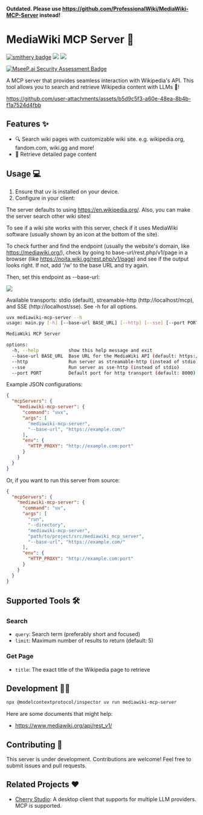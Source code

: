<b>Outdated. Please use https://github.com/ProfessionalWiki/MediaWiki-MCP-Server instead!</b>

# MediaWiki MCP Server 🚀

[![smithery badge](https://smithery.ai/badge/@shiquda/mediawiki-mcp-server)](https://smithery.ai/server/@shiquda/mediawiki-mcp-server) ![](https://img.shields.io/badge/Python-3.13-informational?logo=&style=flat&logoColor=00bfff&color=005566&labelColor=00bfe6) ![](https://img.shields.io/badge/build%20with-uv-informational?logo=&style=flat&logoColor=333333&color=622867&labelColor=de5fe9) 

[![MseeP.ai Security Assessment Badge](https://mseep.net/pr/shiquda-mediawiki-mcp-server-badge.png)](https://mseep.ai/app/shiquda-mediawiki-mcp-server)

A MCP server that provides seamless interaction with Wikipedia's API. This tool allows you to search and retrieve Wikipedia content with LLMs 🤖!

<https://github.com/user-attachments/assets/b5d9c5f3-a60e-48ea-8b4b-f1a7524d4fbb>

## Features ✨

- 🔍 Search wiki pages with customizable wiki site. e.g. wikipedia.org, fandom.com, wiki.gg and more!
- 📖 Retrieve detailed page content

## Usage 💻

1. Ensure that uv is installed on your device.
2. Configure in your client:

The server defaults to using <https://en.wikipedia.org/>. Also, you can make the server search other wiki sites!

To see if a wiki site works with this server, check if it uses MediaWiki software (usually shown by an icon at the bottom of the site).

To check further and find the endpoint (usually the website's domain, like <https://mediawiki.org/>), check by going to base-url/rest.php/v1/page in a browser (like <https://noita.wiki.gg/rest.php/v1/page>) and see if the output looks right. If not, add '/w' to the base URL and try again.

Then, set this endpoint as --base-url:

![](/imgs/PixPin_2025-04-04_19-41-55.png)

Available transports: stdio (default), streamable-http (http://localhost/mcp), and SSE (http://localhost/sse). See -h for all options.

```bash
uvx mediawiki-mcp-server --h
usage: main.py [-h] [--base-url BASE_URL] [--http] [--sse] [--port PORT]

MediaWiki MCP Server

options:
  -h, --help           show this help message and exit
  --base-url BASE_URL  Base URL for the MediaWiki API (default: https://en.wikipedia.org/w/``)
  --http               Run server as streamable-http (instead of stdio)
  --sse                Run server as sse-http (instead of stdio)
  --port PORT          Default port for http transport (default: 8000)

```

Example JSON configurations:

```json
{
  "mcpServers": {
    "mediawiki-mcp-server": {
      "command": "uvx",
      "args": [
        "mediawiki-mcp-server",
        "--base-url", "https://example.com/"
      ],
      "env": {
        "HTTP_PROXY": "http://example.com:port"
      }
    }
  }
}
```

Or, if you want to run this server from source:

```json
{
  "mcpServers": {
    "mediawiki-mcp-server": {
      "command": "uv",
      "args": [
        "run",
        "--directory", 
        "mediawiki-mcp-server",
        "path/to/project/src/mediawiki_mcp_server",
        "--base-url", "https://example.com/"
      ],
      "env": {
        "HTTP_PROXY": "http://example.com:port"
      }
    }
  }
}
```

## Supported Tools 🛠

### Search

- `query`: Search term (preferably short and focused)
- `limit`: Maximum number of results to return (default: 5)

### Get Page

- `title`: The exact title of the Wikipedia page to retrieve

## Development 👨‍💻

```bash
npx @modelcontextprotocol/inspector uv run mediawiki-mcp-server
```

Here are some documents that might help:

- <https://www.mediawiki.org/api/rest_v1/>

## Contributing 🤝

This server is under development. Contributions are welcome! Feel free to submit issues and pull requests.

## Related Projects ♥️

- [Cherry Studio](https://github.com/CherryHQ/cherry-studio): A desktop client that supports for multiple LLM providers. MCP is supported.
